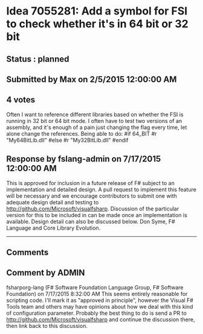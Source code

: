 # Idea 7055281: Add a symbol for FSI to check whether it's in 64 bit or 32 bit #

## Status : planned

## Submitted by Max on 2/5/2015 12:00:00 AM

## 4 votes

Often I want to reference different libraries based on whether the FSI is running in 32 bit or 64 bit mode. I often have to test two versions of an assembly, and it's enough of a pain just changing the flag every time, let alone change the references. Being able to do:
#if 64_BIT
#r "My64BitLib.dll"
#else
#r "My32BitLib.dll"
#endif



## Response by fslang-admin on 7/17/2015 12:00:00 AM

This is approved for inclusion in a future release of F# subject to an implementation and detailed design. A pull request to implement this feature will be necessary and we encourage contributors to submit one with adequate design detail and testing to http://github.com/Microsoft/visualfsharp. Discussion of the particular version for this to be included in can be made once an implementation is available.
Design detail can also be discussed below.
Don Syme, F# Language and Core Library Evolution.

------------------------
## Comments


## Comment by ADMIN
fsharporg-lang (F# Software Foundation Language Group, F# Software Foundation) on 7/17/2015 8:32:00 AM
This seems entirely reasonable for scripting code.
I'll mark it as "approved in principle", however the Visual F# Tools team and others may have opinions about how we deal with this kind of configuration parameter. Probably the best thing to do is send a PR to http://github.com/Microsoft/visualfsharp and continue the discussion there, then link back to this discussion.

